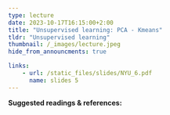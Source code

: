 ```yaml
---
type: lecture
date: 2023-10-17T16:15:00+2:00
title: "Unsupervised learning: PCA - Kmeans"
tldr: "Unsupervised learning"
thumbnail: /_images/lecture.jpeg
hide_from_announcments: true

links: 
    - url: /static_files/slides/NYU_6.pdf
      name: slides 5
---
```


**Suggested readings & references:**
